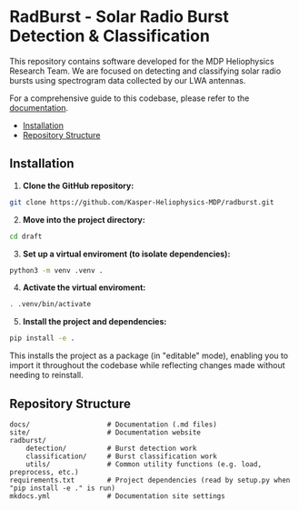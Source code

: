 # RadBurst - Solar Radio Burst Detection & Classification

This repository contains software developed for the MDP Heliophysics Research Team. We are focused on detecting and classifying solar radio bursts using spectrogram data collected by our LWA antennas.

For a comprehensive guide to this codebase, please refer to the [documentation](https://kasper-heliophysics-mdp.github.io/radburst/).

- [Installation](#installation)
- [Repository Structure](#repository-structure)


## Installation

1. **Clone the GitHub repository:**
```bash
git clone https://github.com/Kasper-Heliophysics-MDP/radburst.git
```
2. **Move into the project directory:**
```bash
cd draft
```
3. **Set up a virtual enviroment (to isolate dependencies):**
```bash
python3 -m venv .venv .
```
4. **Activate the virtual enviroment:**
```bash
. .venv/bin/activate
```
5. **Install the project and dependencies:**
```bash
pip install -e . 
```
This installs the project as a package (in "editable" mode), enabling you to import it throughout the codebase while reflecting changes made without needing to reinstall.


## Repository Structure

    docs/                   # Documentation (.md files)
    site/                   # Documentation website
    radburst/                  
        detection/          # Burst detection work
        classification/     # Burst classification work
        utils/              # Common utility functions (e.g. load, preprocess, etc.)
    requirements.txt        # Project dependencies (read by setup.py when "pip install -e ." is run)
    mkdocs.yml              # Documentation site settings